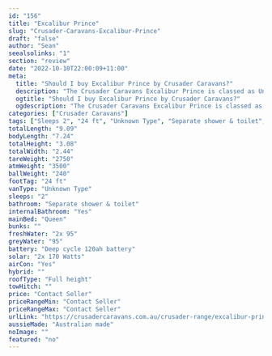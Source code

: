 ```yaml
---
id: "156"
title: "Excalibur Prince"
slug: "Crusader-Caravans-Excalibur-Prince"
draft: "false"
author: "Sean"
seealsolinks: "1"
section: "review"
date: "2022-10-10T22:00:09+11:00"
meta:
  title: "Should I buy Excalibur Prince by Crusader Caravans?"
  description: "The Crusader Caravans Excalibur Prince is classed as Unknown Type, and sleeps 2 people. It is Australian made and comes in at 24 ft. It generally has Separate shower & toilet."
  ogtitle: "Should I buy Excalibur Prince by Crusader Caravans?"
  ogdescription: "The Crusader Caravans Excalibur Prince is classed as Unknown Type, and sleeps 2 people. It is Australian made and comes in at 24 ft. It generally has Separate shower & toilet."
categories: ["Crusader Caravans"]
tags: ["Sleeps 2", "24 ft", "Unknown Type", "Separate shower & toilet", "Full height", "Price Unknown", "Australian made"]
totalLength: "9.09"
bodyLength: "7.24"
totalHeight: "3.08"
totalWidth: "2.44"
tareWeight: "2750"
atmWeight: "3500"
ballWeight: "240"
footTag: "24 ft"
vanType: "Unknown Type"
sleeps: "2"
bathroom: "Separate shower & toilet"
internalBathroom: "Yes"
mainBed: "Queen"
bunks: ""
freshWater: "2x 95"
greyWater: "95"
battery: "Deep cycle 120ah battery"
solar: "2x 170 Watts"
airCon: "Yes"
hybrid: ""
roofType: "Full height"
towHitch: ""
price: "Contact Seller"
priceRangeMin: "Contact Seller"
priceRangeMax: "Contact Seller"
urlLink: "https://crusadercaravans.com.au/crusader-range/excalibur-prince/"
aussieMade: "Australian made"
noImage: ""
featured: "no"
---
```

